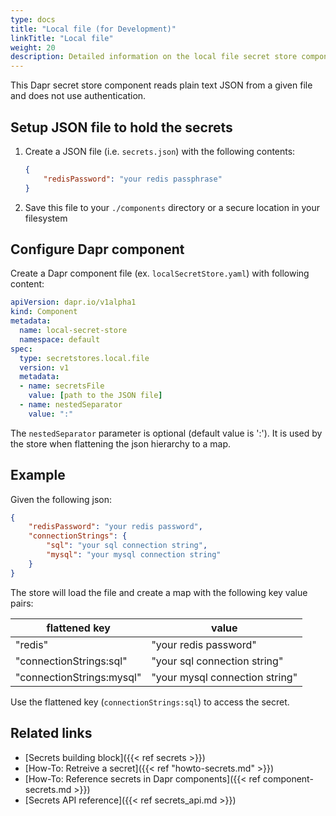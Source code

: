 ```yaml
---
type: docs
title: "Local file (for Development)"
linkTitle: "Local file"
weight: 20
description: Detailed information on the local file secret store component
---
```


This Dapr secret store component reads plain text JSON from a given file and does not use authentication.

## Setup JSON file to hold the secrets

1. Create a JSON file (i.e. `secrets.json`) with the following contents:
    
    ```json
    {
        "redisPassword": "your redis passphrase"
    }
    ```

2. Save this file to your `./components` directory or a secure location in your filesystem

## Configure Dapr component

Create a Dapr component file (ex. `localSecretStore.yaml`) with following content:

```yaml
apiVersion: dapr.io/v1alpha1
kind: Component
metadata:
  name: local-secret-store
  namespace: default
spec:
  type: secretstores.local.file
  version: v1
  metadata:
  - name: secretsFile
    value: [path to the JSON file]
  - name: nestedSeparator
    value: ":"
```

The `nestedSeparator` parameter is optional (default value is ':'). It is used by the store when flattening the json hierarchy to a map. 

## Example

Given the following json:

```json
{
    "redisPassword": "your redis password",
    "connectionStrings": {
        "sql": "your sql connection string",
        "mysql": "your mysql connection string"
    }
}
```

The store will load the file and create a map with the following key value pairs:

| flattened key           | value                           |
| ---                     | ---                             |
|"redis"                  | "your redis password"           |
|"connectionStrings:sql"  | "your sql connection string"    |
|"connectionStrings:mysql"| "your mysql connection string"  |

Use the flattened key (`connectionStrings:sql`) to access the secret.

## Related links
- [Secrets building block]({{< ref secrets >}})
- [How-To: Retreive a secret]({{< ref "howto-secrets.md" >}})
- [How-To: Reference secrets in Dapr components]({{< ref component-secrets.md >}})
- [Secrets API reference]({{< ref secrets_api.md >}})